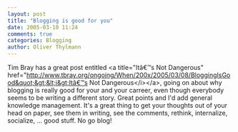 ```yaml
---
layout: post
title: "Blogging is good for you"
date: 2005-03-10 11:24
comments: true
categories: Blogging
author: Oliver Thylmann
---
```



Tim Bray has a great post entitled &lt;a title=&quot;Itâ€™s Not Dangerous&quot; href=&quot;http://www.tbray.org/ongoing/When/200x/2005/03/08/BloggingIsGood&quot;&gt;&lt;i&gt;Itâ€™s Not Dangerous&lt;/i&gt;&lt;/a&gt;, going on about why blogging is really good for your and your carreer, even though everybody seems to be writing a different story. Great points and I'd add general knowledge management. It's a great thing to get your thoughts out of your head on paper, see them in writing, see the comments, rethink, internalize, socialize, ... good stuff. No go blog!



